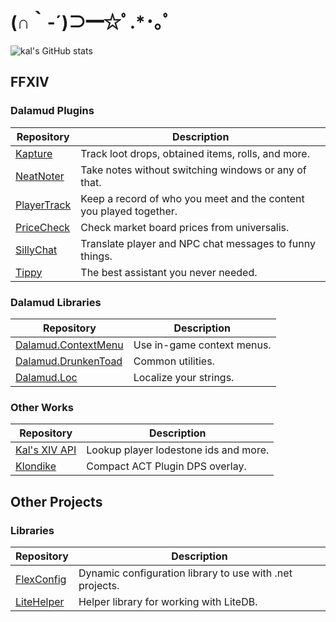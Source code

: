 # (∩｀-´)⊃━☆ﾟ.*･｡ﾟ
![kal's GitHub stats](https://github-readme-stats.vercel.app/api?username=kalilistic&show_icons=true&theme=radical&count_private=true&custom_title=Kal's%20GitHub%20Stats)

## FFXIV

### Dalamud Plugins
Repository|Description
---|---
[Kapture](https://github.com/kalilistic/Kapture)|Track loot drops, obtained items, rolls, and more.
[NeatNoter](https://github.com/kalilistic/NeatNoter)|Take notes without switching windows or any of that.
[PlayerTrack](https://github.com/kalilistic/PlayerTrack)|Keep a record of who you meet and the content you played together.
[PriceCheck](https://github.com/kalilistic/PriceCheck)|Check market board prices from universalis.
[SillyChat](https://github.com/kalilistic/SillyChat)|Translate player and NPC chat messages to funny things.
[Tippy](https://github.com/kalilistic/Tippy)|The best assistant you never needed.

### Dalamud Libraries
Repository|Description
---|---
[Dalamud.ContextMenu](https://github.com/kalilistic/Dalamud.ContextMenu)|Use in-game context menus.
[Dalamud.DrunkenToad](https://github.com/kalilistic/Dalamud.DrunkenToad)|Common utilities.
[Dalamud.Loc](https://github.com/kalilistic/Dalamud.Loc)|Localize your strings.

### Other Works
Repository|Description
---|---
[Kal's XIV API](https://github.com/kalilistic/kal-xiv-api)|Lookup player lodestone ids and more.
[Klondike](https://github.com/kalilistic/klondike)|Compact ACT Plugin DPS overlay.

## Other Projects

### Libraries
Repository|Description
---|---
[FlexConfig](https://github.com/kalilistic/FlexConfig)|Dynamic configuration library to use with .net projects.
[LiteHelper](https://github.com/kalilistic/LiteHelper)|Helper library for working with LiteDB.
